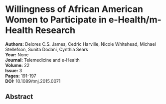 # Willingness of African American Women to Participate in e-Health/m-Health Research

**Authors:** Delores C.S. James, Cedric Harville, Nicole Whitehead, Michael Stellefson, Sunita Dodani, Cynthia Sears  
**Year:** None  
**Journal:** Telemedicine and e-Health  
**Volume:** 22  
**Issue:** 3  
**Pages:** 191-197  
**DOI:** 10.1089/tmj.2015.0071  

## Abstract


